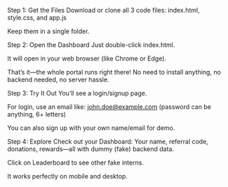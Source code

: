 Step 1: Get the Files
Download or clone all 3 code files:
index.html, style.css, and app.js

Keep them in a single folder.

Step 2: Open the Dashboard
Just double-click index.html.

It will open in your web browser (like Chrome or Edge).

That’s it—the whole portal runs right there!
No need to install anything, no backend needed, no server hassle.

Step 3: Try It Out
You’ll see a login/signup page.

For login, use an email like: john.doe@example.com
(password can be anything, 6+ letters)

You can also sign up with your own name/email for demo.

Step 4: Explore
Check out your Dashboard: Your name, referral code, donations, rewards—all with dummy (fake) backend data.

Click on Leaderboard to see other fake interns.

It works perfectly on mobile and desktop.
